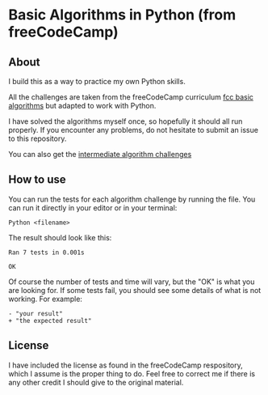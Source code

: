 # Basic Algorithms in Python (from freeCodeCamp)

## About

I build this as a way to practice my own Python skills.

All the challenges are taken from the freeCodeCamp curriculum [fcc basic algorithms](https://www.freecodecamp.org/learn/javascript-algorithms-and-data-structures) but adapted to work with Python. 

I have solved the algorithms myself once, so hopefully it should all run properly. If you encounter any problems, do not hesitate to submit an issue to this repository. 

You can also get the [intermediate algorithm challenges](https://github.com/Marie000/fcc-intermediate-algorithms-python)

## How to use

You can run the tests for each algorithm challenge by running the file. You can run it directly in your editor or in your terminal: 

```console
Python <filename>

```

The result should look like this:
```console
Ran 7 tests in 0.001s

OK
```
Of course the number of tests and time will vary, but the "OK" is what you are looking for. If some tests fail, you should see some details of what is not working. For example:

```
- "your result"
+ "the expected result"
```

## License

I have included the license as found in the freeCodeCamp respository, which I assume is the proper thing to do. Feel free to correct me if there is any other credit I should give to the original material. 



